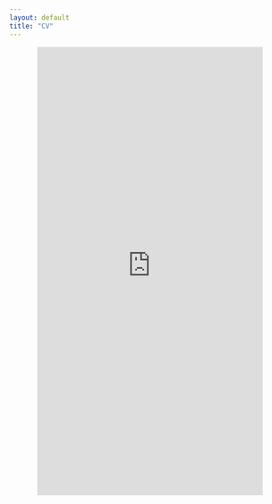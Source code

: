 ```yaml
---
layout: default
title: "CV"
---
```


<div style="text-align: center;">
  <embed src="https://lukascha.github.io/Academic_CV_Lukas_Cha_Website (1).pdf" type="application/pdf" width="80%" height="800px" />
</div>
